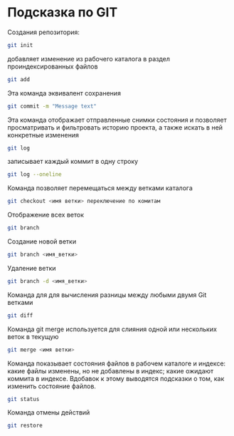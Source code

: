 # Подсказка по GIT

Создания репозитория:
````sh
git init
````
добавляет изменение из рабочего каталога в раздел проиндексированных файлов
````sh
git add
````
Эта команда эквивалент сохранения
````sh
git commit -m "Message text"
````
Эта команда отображает отправленные снимки состояния и позволяет просматривать и фильтровать историю проекта, а также искать в ней конкретные изменения
````sh
git log
````
 записывает каждый коммит в одну строку
 ````sh
git log --oneline
````
Команда позволяет перемещаться между ветками каталога
````sh
git checkout <имя ветки> переключение по комитам
````

Отображение всех веток
```sh
git branch
```

Создание новой ветки
```sh
git branch <имя_ветки>
```

Удаление ветки
```sh
git branch -d <имя_ветки>
```

Команда для  для вычисления разницы между любыми двумя Git ветками
```sh
git diff
```
 Команда git merge используется для слияния одной или нескольких веток в текущую
 ```sh
 git merge <имя ветки>
 ```
Команда  показывает состояния файлов в рабочем каталоге и индексе: какие файлы изменены, но не добавлены в индекс; какие ожидают коммита в индексе. Вдобавок к этому выводятся подсказки о том, как изменить состояние файлов.
```sh
git status
```
Команда отмены действий
```sh
git restore
```